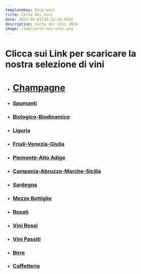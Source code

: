 ```yaml
---
templateKey: blog-post
title: Carta dei Vini
date: 2023-05-01T10:22:26.015Z
description: Carta dei Vini 2024
image: /img/carta-dei-vini.png
---
```

# C﻿licca sui Link per scaricare la nostra selezione di vini

* # [C﻿hampagne](https://laruotaimperia.com/img/champagne.pdf)
* ### [S﻿pumanti](https://laruotaimperia.com/img/spumanti.pdf)
* ### [B﻿iologico-Biodinamico](https://laruotaimperia.com/img/biologici.pdf)
* ### [](https://laruotaimperia.com/img/bio.pdf)[L﻿iguria](https://laruotaimperia.com/img/liguria.pdf)
* ### [](https://laruotaimperia.com/img/friuli.pdf)[F﻿riuli-Venezia-Giulia](https://laruotaimperia.com/img/friuli.pdf)
* ### [P﻿iemonte-A﻿lto Adige](https://laruotaimperia.com/img/piemontealtoadige.pdf)
* ### [C﻿ampania-Abruzzo-M﻿arche-Sicilia](https://laruotaimperia.com/img/campaniaabruzzomarchesicilia.pdf)
* ### [S﻿ardegna](https://laruotaimperia.com/img/sardegna.pdf)
* ### [](https://laruotaimperia.com/img/mezze_bottiglie.pdf)[M﻿ezze Bottiglie](https://laruotaimperia.com/img/mezze.pdf)
* ### [R﻿osati](https://laruotaimperia.com/img/rosati.pdf)
* ### [V﻿ini Rossi](https://laruotaimperia.com/img/rossi.pdf)
* ### [](https://laruotaimperia.com/img/rossi.pdf)[V﻿ini Passiti](https://laruotaimperia.com/img/da_dessert.pdf)
* ### [](https://laruotaimperia.com/img/birrecaffetteria.pdf)[B﻿irre](https://laruotaimperia.com/img/birrecaffetteria.pdf)
* ### [C﻿affetteria](https://laruotaimperia.com/img/birrecaffetteria.pdf)